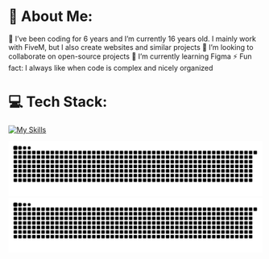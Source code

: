 
# 💫 About Me:
🔭 I’ve been coding for 6 years and I’m currently 16 years old. I mainly work with FiveM, but I also create websites and similar projects
👯 I’m looking to collaborate on open-source projects
🌱 I’m currently learning Figma
⚡ Fun fact: I always like when code is complex and nicely organized

# 💻 Tech Stack:
[![My Skills](https://skillicons.dev/icons?i=typescript,javascript,html,css,react,tailwind,figma,lua&)](https://skillicons.dev)

![github contribution grid snake animation](https://raw.githubusercontent.com/don-cryptus/don-cryptus/output/github-contribution-grid-snake-dark.svg#gh-dark-mode-only)![github contribution grid snake animation](https://raw.githubusercontent.com/don-cryptus/don-cryptus/output/github-contribution-grid-snake.svg#gh-light-mode-only)
